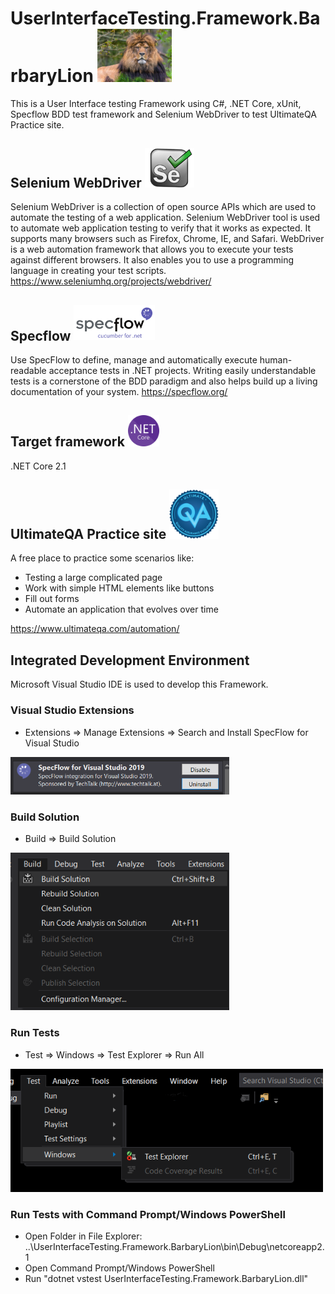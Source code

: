 # UserInterfaceTesting.Framework.BarbaryLion  <img src ="UserInterfaceTesting.Framework.BarbaryLion/Images/barbarylion.jpg" width=119>
This is a User Interface testing Framework using C#, .NET Core, xUnit, Specflow BDD test framework and Selenium WebDriver to test UltimateQA Practice site.

## Selenium WebDriver <img src ="UserInterfaceTesting.Framework.BarbaryLion/Images/selenium.png" width=79>
Selenium WebDriver is a collection of open source APIs which are used to automate the testing of a web application. Selenium WebDriver tool is used to automate web application testing to verify that it works as expected. It supports many browsers such as Firefox, Chrome, IE, and Safari. WebDriver is a web automation framework that allows you to execute your tests against different browsers. It also enables you to use a programming language in creating your test scripts. https://www.seleniumhq.org/projects/webdriver/

## Specflow  <img src ="UserInterfaceTesting.Framework.BarbaryLion/Images/specflow.png" width=130>
Use SpecFlow to define, manage and automatically execute human-readable acceptance tests in .NET projects. Writing easily understandable tests is a cornerstone of the BDD paradigm and also helps build up a living documentation of your system. https://specflow.org/

## Target framework  <img src ="UserInterfaceTesting.Framework.BarbaryLion/Images/netcore.png" width=50>
.NET Core 2.1

## UltimateQA Practice site <img src ="UserInterfaceTesting.Framework.BarbaryLion/Images/ultimateqa.png" width=79>
A free place to practice some scenarios like:
* Testing a large complicated page
* Work with simple HTML elements like buttons
* Fill out forms
* Automate an application that evolves over time

https://www.ultimateqa.com/automation/

## Integrated Development Environment
Microsoft Visual Studio IDE is used to develop this Framework.

### Visual Studio Extensions
* Extensions => Manage Extensions => Search and Install SpecFlow for Visual Studio
<img src ="UserInterfaceTesting.Framework.BarbaryLion/Images/specflowextension.png" width=350>

### Build Solution
* Build => Build Solution
<img src ="UserInterfaceTesting.Framework.BarbaryLion/Images/build.png" width=350>

### Run Tests
* Test => Windows => Test Explorer => Run All
<img src ="UserInterfaceTesting.Framework.BarbaryLion/Images/testexplorer.png" width=500>

### Run Tests with Command Prompt/Windows PowerShell
* Open Folder in File Explorer: ..\UserInterfaceTesting.Framework.BarbaryLion\bin\Debug\netcoreapp2.1
* Open Command Prompt/Windows PowerShell
* Run "dotnet vstest UserInterfaceTesting.Framework.BarbaryLion.dll"

